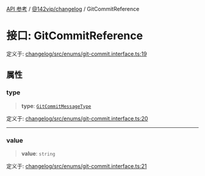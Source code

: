 [API 参考](../../../index.md) / [@142vip/changelog](../index.md) / GitCommitReference

# 接口: GitCommitReference

定义于: [changelog/src/enums/git-commit.interface.ts:19](https://github.com/142vip/core-x/blob/a868d72f351cc457f350d05d38d540d6494a8ff2/packages/changelog/src/enums/git-commit.interface.ts#L19)

## 属性

### type

> **type**: [`GitCommitMessageType`](../enumerations/GitCommitMessageType.md)

定义于: [changelog/src/enums/git-commit.interface.ts:20](https://github.com/142vip/core-x/blob/a868d72f351cc457f350d05d38d540d6494a8ff2/packages/changelog/src/enums/git-commit.interface.ts#L20)

***

### value

> **value**: `string`

定义于: [changelog/src/enums/git-commit.interface.ts:21](https://github.com/142vip/core-x/blob/a868d72f351cc457f350d05d38d540d6494a8ff2/packages/changelog/src/enums/git-commit.interface.ts#L21)
